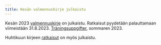 ```yaml
---
title: Kesän valmennuskirje julkaistu
---
```


Kesän 2023 [valmennuskirje](/valmennus/2023/kirje_2023_07.pdf) on julkaistu.
Ratkaisut pyydetään palauttamaan viimeistään 31.8.2023.
<span lang="sv">[Träningsuppgifter](/valmennus/2023/brev_2023_07.pdf), sommaren 2023.</span>

Huhtikuun kirjeen [ratkaisut](/valmennus/2023/ratkaisut_2023_04.pdf) on myös julkaistu.
